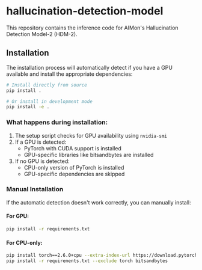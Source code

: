 # hallucination-detection-model


This repository contains the inference code for AIMon's Hallucination Detection Model-2 (HDM-2).

## Installation

The installation process will automatically detect if you have a GPU available and install the appropriate dependencies:

```bash
# Install directly from source
pip install .

# Or install in development mode
pip install -e .
```

### What happens during installation:

1. The setup script checks for GPU availability using `nvidia-smi`
2. If a GPU is detected:
   - PyTorch with CUDA support is installed
   - GPU-specific libraries like bitsandbytes are installed
3. If no GPU is detected:
   - CPU-only version of PyTorch is installed
   - GPU-specific dependencies are skipped

### Manual Installation

If the automatic detection doesn't work correctly, you can manually install:

#### For GPU:
```bash
pip install -r requirements.txt
```

#### For CPU-only:
```bash
pip install torch==2.6.0+cpu --extra-index-url https://download.pytorch.org/whl/cpu
pip install -r requirements.txt --exclude torch bitsandbytes
```
